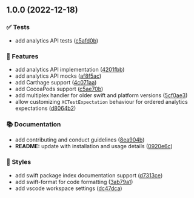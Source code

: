 ## 1.0.0 (2022-12-18)


### ✅ Tests

* add analytics API tests ([c5afd0b](https://github.com/SwiftyLab/SwiftAnalyticsKit/commit/c5afd0b558664284286688616d1c19630b77bcf3))


### 🚀 Features

* add analytics API implementation ([4201fbb](https://github.com/SwiftyLab/SwiftAnalyticsKit/commit/4201fbb2cabba89495c1d916db65a13ca35f9f30))
* add analytics API mocks ([af8f5ac](https://github.com/SwiftyLab/SwiftAnalyticsKit/commit/af8f5aced49c771aa77c327953a4464b18d5b3e5))
* add Carthage support ([4c071aa](https://github.com/SwiftyLab/SwiftAnalyticsKit/commit/4c071aafeb94ade78454687240d8a9557a69bd6e))
* add CocoaPods support ([c5ae70b](https://github.com/SwiftyLab/SwiftAnalyticsKit/commit/c5ae70b00457cb0b51b31c2174bfce2c8e7a901a))
* add multiplex handler for older swift and platform versions ([5cf0ae3](https://github.com/SwiftyLab/SwiftAnalyticsKit/commit/5cf0ae363482f6f123baf58e7350307213d15cc5))
* allow customizing `XCTestExpectation` behaviour for ordered analytics expectations ([d8064b2](https://github.com/SwiftyLab/SwiftAnalyticsKit/commit/d8064b24908b3895e74a91901b763ec89cca8d6a))


### 📚 Documentation

* add contributing and conduct guidelines ([8ea904b](https://github.com/SwiftyLab/SwiftAnalyticsKit/commit/8ea904b815ada88f6f34cce4f98c98cffa63e225))
* **README:** update with installation and usage details ([0920e6c](https://github.com/SwiftyLab/SwiftAnalyticsKit/commit/0920e6c83a9819361e2d218d550c0d32b54eebfb))


### 💄 Styles

* add swift package index documentation support ([d7313ce](https://github.com/SwiftyLab/SwiftAnalyticsKit/commit/d7313cec2e6241fcc2c17d120f3fe7f0f16c4cc9))
* add swift-format for code formatting ([3ab79a1](https://github.com/SwiftyLab/SwiftAnalyticsKit/commit/3ab79a18ed8bd40fef6ec21bac459d595824ddee))
* add vscode workspace settings ([dc47dca](https://github.com/SwiftyLab/SwiftAnalyticsKit/commit/dc47dcadf802373fd0543f317faf5134bafc0142))

